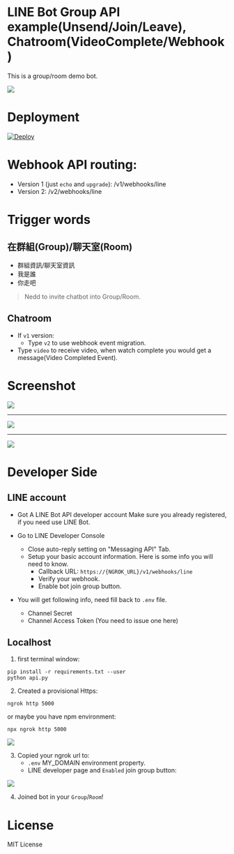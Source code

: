 # LINE Bot Group API example(Unsend/Join/Leave), Chatroom(VideoComplete/Webhook)

This is a group/room demo bot.

![](https://i.imgur.com/bBta70l.png)

# Deployment

[![Deploy](https://www.herokucdn.com/deploy/button.svg)](https://heroku.com/deploy)

# Webhook API routing:

- Version 1 (just `echo` and `upgrade`): /v1/webhooks/line
- Version 2: /v2/webhooks/line

# Trigger words

## 在群組(Group)/聊天室(Room)

- 群組資訊/聊天室資訊
- 我是誰
- 你走吧

> Nedd to invite chatbot into Group/Room.

## Chatroom

- If `v1` version:
  - Type `v2` to use webhook event migration.
- Type `video` to receive video, when watch complete you would get a message(Video Completed Event).

# Screenshot

![](https://i.imgur.com/4rMMe7Pm.png)

---

![](https://i.imgur.com/fBGAqpmm.png)

---

![](https://i.imgur.com/jFipsAJm.png)

# Developer Side

## LINE account

- Got A LINE Bot API developer account
  Make sure you already registered, if you need use LINE Bot.

- Go to LINE Developer Console
  - Close auto-reply setting on "Messaging API" Tab.
  - Setup your basic account information. Here is some info you will need to know.
    - Callback URL: `https://{NGROK_URL}/v1/webhooks/line`
    - Verify your webhook.
    - Enable bot join group button.
- You will get following info, need fill back to `.env` file.
  - Channel Secret
  - Channel Access Token (You need to issue one here)

## Localhost

1. first terminal window:

```
pip install -r requirements.txt --user
python api.py
```

2. Created a provisional Https:

```
ngrok http 5000
```

or maybe you have npm environment:

```
npx ngrok http 5000
```

![](https://i.imgur.com/azVdG8j.png)

3. Copied your ngrok url to:
   - `.env` MY_DOMAIN environment property.
   - LINE developer page and `Enabled` join group button:

![](https://i.imgur.com/8jU9CMM.png)

4. Joined bot in your `Group`/`Room`!

# License

MIT License
